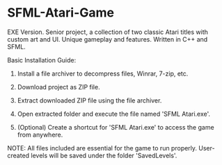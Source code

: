 # SFML-Atari-Game
EXE Version. Senior project, a collection of two classic Atari titles with custom art and UI. Unique gameplay and features. Written in C++ and SFML.

Basic Installation Guide:

1. Install a file archiver to decompress files, Winrar, 7-zip, etc.

2. Download project as ZIP file.

3. Extract downloaded ZIP file using the file archiver.

4. Open extracted folder and execute the file named 'SFML Atari.exe'.

5. (Optional) Create a shortcut for 'SFML Atari.exe' to access the game from anywhere.

NOTE:
All files included are essential for the game to run properly.
User-created levels will be saved under the folder 'SavedLevels'.
